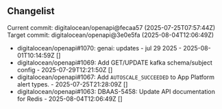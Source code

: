 ## Changelist

Current commit: digitalocean/openapi@fecaa57 (2025-07-25T07:57:44Z)
Target commit: digitalocean/openapi@3e0e5fa (2025-08-04T12:06:49Z)

* digitalocean/openapi#1070: genai: updates - jul 29 2025 - 2025-08-01T10:14:59Z []
* digitalocean/openapi#1069: Add GET/UPDATE kafka schema/subject config - 2025-07-29T12:21:50Z []
* digitalocean/openapi#1067: Add `AUTOSCALE_SUCCEEDED` to App Platform alert types. - 2025-07-25T21:28:09Z []
* digitalocean/openapi#1063: DBAAS-5458: Update API documentation for Redis - 2025-08-04T12:06:49Z []

